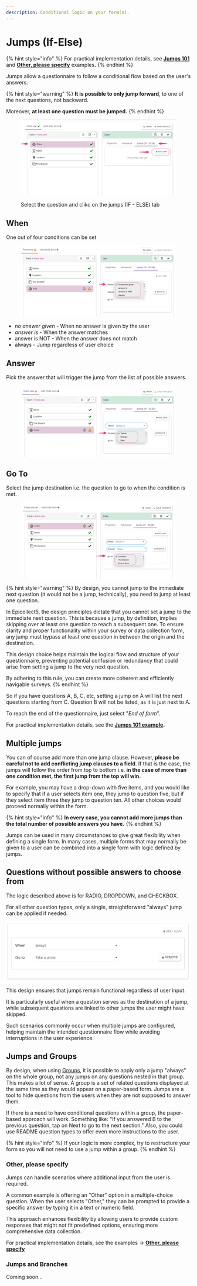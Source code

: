 ```yaml
---
description: Conditional logic on your form(s).
---
```


# Jumps (If-Else)

{% hint style="info" %}
For practical implementation details, see [**Jumps 101**](../common-use-cases/jumps-example.md) and [**Other, please specify**](jumps.md#other-please-specify) example&#x73;**.**
{% endhint %}

Jumps allow a questionnaire to follow a conditional flow based on the user's answers.

{% hint style="warning" %}
**It is possible to only jump forward**, to one of the next questions, not backward.&#x20;

Moreover, **at least one question must be jumped.**
{% endhint %}

<figure><img src="../.gitbook/assets/jumps-44.jpg" alt=""><figcaption><p>Select the question and clikc on the jumps (IF - ELSE) tab</p></figcaption></figure>

## When

One out of four conditions can be set

<figure><img src="../.gitbook/assets/jumps-11.jpg" alt=""><figcaption></figcaption></figure>

* _no answer given -_ When no answer is given by the user
* _answer is_ -  When the answer matches
* answer is NOT - When the answer does not match
* always - Jump regardless of user choice

## Answer

Pick the answer that will trigger the jump from the list of possible answers.

<figure><img src="../.gitbook/assets/jumps22.jpg" alt=""><figcaption></figcaption></figure>

## Go To

Select the jump destination i.e. the question to go to when the condition is met.

<figure><img src="../.gitbook/assets/jumps33.jpg" alt=""><figcaption></figcaption></figure>

{% hint style="warning" %}
By design, you cannot jump to the immediate next question (it would not be a jump, technically), you need to jump at least one question.

In Epicollect5, the design principles dictate that you cannot set a jump to the immediate next question. This is because a jump, by definition, implies skipping over at least one question to reach a subsequent one. To ensure clarity and proper functionality within your survey or data collection form, any jump must bypass at least one question in between the origin and the destination.

This design choice helps maintain the logical flow and structure of your questionnaire, preventing potential confusion or redundancy that could arise from setting a jump to the very next question.

By adhering to this rule, you can create more coherent and efficiently navigable surveys.
{% endhint %}

So if you have questions A, B, C, etc, setting a jump on A will list the next questions starting from C. Question B will not be listed, as it is just next to A.

To reach the end of the questionnaire, just select "_End of form_".

For practical implementation details, see the [**Jumps 101 example**](../common-use-cases/jumps-example.md)**.**

## **Multiple jumps**

You can of course add more than one jump clause. However, **please be careful not to add conflicting jump clauses to a field**. If that is the case, the jumps will follow the order from top to bottom i.e. **in the case of more than one condition met, the first jump from the top will win.**

For example, you may have a drop-down with five items, and you would like to specify that if a user selects item one, they jump to question five, but if they select item three they jump to question ten. All other choices would proceed normally within the form.

{% hint style="info" %}
**In every case, you cannot add more jumps than the total number of possible answers you have.**
{% endhint %}

Jumps can be used in many circumstances to give great flexibility when defining a single form. In many cases, multiple forms that may normally be given to a user can be combined into a single form with logic defined by jumps.

## Questions without possible answers to choose from

The logic described above is for RADIO, DROPDOWN, and CHECKBOX.

For all other question types, only a single, straightforward "always" jump can be applied if needed.

![](../.gitbook/assets/jumps-2.png)

This design ensures that jumps remain functional regardless of user input.

It is particularly useful when a question serves as the destination of a jump, while subsequent questions are linked to other jumps the user might have skipped.

Such scenarios commonly occur when multiple jumps are configured, helping maintain the intended questionnaire flow while avoiding interruptions in the user experience.

## Jumps and Groups

By design, when using [Groups](groups.md), it is possible to apply only a jump "always" on the whole group, not any jumps on any questions nested in that group. This makes a lot of sense. A group is a set of related questions displayed at the same time as they would appear on a paper-based form. Jumps are a tool to hide questions from the users when they are not supposed to answer them.

If there is a need to have conditional questions within a group, the paper-based approach will work. Something like: "If you answered B to the previous question, tap on Next to go to the next section." Also, you could use README question types to offer even more instructions to the user.

{% hint style="info" %}
If your logic is more complex, try to restructure your form so you will not need to use a jump within a group.
{% endhint %}

### Other, please specify

Jumps can handle scenarios where additional input from the user is required.&#x20;

A common example is offering an "Other" option in a multiple-choice question. When the user selects "Other," they can be prompted to provide a specific answer by typing it in a text or numeric field.

This approach enhances flexibility by allowing users to provide custom responses that might not fit predefined options, ensuring more comprehensive data collection.

For practical implementation details, see the examples -> [**Other, please specify**](../common-use-cases/specify-answer-with-jump.md)&#x20;

### Jumps and Branches

Coming soon...
